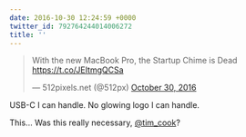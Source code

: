 ```yaml
---
date: 2016-10-30 12:24:59 +0000
twitter_id: 792764244014006272
title: ''
---
```


<blockquote class="twitter-tweet"><p lang="en" dir="ltr">With the new MacBook Pro, the Startup Chime is Dead <a href="https://t.co/JEItmgQCSa">https://t.co/JEItmgQCSa</a></p>&mdash; 512pixels.net (@512px) <a href="https://twitter.com/512px/status/792715970246807552?ref_src=twsrc%5Etfw">October 30, 2016</a></blockquote>
<script async src="https://platform.twitter.com/widgets.js" charset="utf-8"></script>

USB-C I can handle.
No glowing logo I can handle.

This... Was this really necessary, [@tim_cook](https://twitter.com/tim_cook)?
